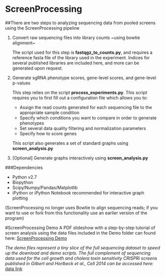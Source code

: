 
# ScreenProcessing

##There are two steps to analyzing sequencing data from pooled screens using the ScreenProcessing pipeline
1. Convert raw sequencing files into library counts ~using bowtie alignment~

    The script used for this step is **fastqgz_to_counts.py**, and requires a reference fasta file of the library used in the
    experiment. Indices for several published libraries are included here, and more can be generated upon request.
    <p>
2. Generate sgRNA phenotype scores, gene-level scores, and gene-level p-values

    This step relies on the script **process_experiments.py**. This script requires you to first fill out a configuration file which allows you to:
    * Assign the read counts generated for each sequencing file to the appropriate sample condition
    * Specify which conditions you want to compare in order to generate phenotypes
    * Set several data quality filtering and normalization parameters
    * Specify how to score genes

    This script also generates a set of standard graphs using **screen_analysis.py**

3. [Optional] Generate graphs interactively using **screen_analysis.py**

###Dependencies
* Python v2.7
* Biopython
* Scipy/Numpy/Pandas/Matplotlib
* iPython or iPython Notebook recommended for interactive graph plotting

(ScreenProcessing no longer uses Bowtie to align sequencing reads; if you want to use or fork from this functionality use an earlier version of the program)

#ScreenProcessing Demo
A PDF slideshow with a step-by-step tutorial of screen analysis using the data files included in the Demo folder can found here: [ScreenProcessing Demo](ScreenProcessing_tutorial.pdf)

*The demo files represent a tiny slice of the full sequencing dataset to speed up the download and demo scripts. The full complement of sequencing data used for the cell growth and cholera toxin sensitivity CRISPRi screens published in Gilbert and Horlbeck et al., Cell 2014 can be accessed here:* [data link](https://ucsf.box.com/s/gq1lsrrl1eaz9ur0j5zc6ww2ebfx24zn)
